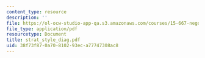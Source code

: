 ```yaml
---
content_type: resource
description: ''
file: https://ol-ocw-studio-app-qa.s3.amazonaws.com/courses/15-667-negotiation-and-conflict-management-spring-2001/38f73f870a70810293eca77747308ac8_strat_style_diag.pdf
file_type: application/pdf
resourcetype: Document
title: strat_style_diag.pdf
uid: 38f73f87-0a70-8102-93ec-a77747308ac8
---
```

